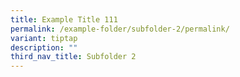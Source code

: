 ```yaml
---
title: Example Title 111
permalink: /example-folder/subfolder-2/permalink/
variant: tiptap
description: ""
third_nav_title: Subfolder 2
---
```

<p></p>